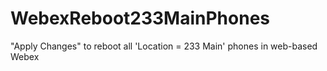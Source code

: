 # WebexReboot233MainPhones
"Apply Changes" to reboot all 'Location = 233 Main' phones in web-based Webex
